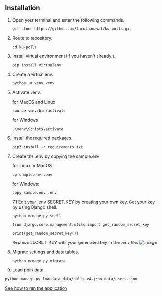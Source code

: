 ## Installation

1. Open your terminal and enter the following commands.
   ```
   git clone https://github.com/tarothanawat/ku-polls.git
   ```
2. Route to repository.
   ```
   cd ku-polls
   ```

3. Install virtual environment (If you haven't already.).
   ```
   pip install virtualenv
   ```
4. Create a virtual env.
   ```
   python -m venv venv
   ```
5. Activate venv.
   
   for MacOS and Linux
   ```
   source venv/bin/activate
   ```
   for Windows
   ```
   .\venv\Scripts\activate
   ```
6. Install the required packages.
   ```
   pip3 install -r requirements.txt
   ```
7. Create the .env by copying the sample.env

   for Linux or MacOS
   ```
   cp sample.env .env
   ```
   for Windows:
   ```
   copy sample.env .env
   ```
   7.1 Edit your .env SECRET_KEY by creating your own key.
   Get your key by using Django shell.
   ```
   python manage.py shell
   ```
   ```
   from django.core.management.utils import get_random_secret_key
   ```
   ```
   print(get_random_secret_key())
   ```
   Replace SECRET_KEY with your generated key in the .env file.
   ![image](https://github.com/user-attachments/assets/3058a042-155c-4c47-95f0-7b90b824fa55)

   
   
9. Migrate settings and data tables.
   ```
   python manage.py migrate
   ```
10. Load polls data.
   ```
   python manage.py loaddata data/polls-v4.json data/users.json
   ```
[See how to run the application](README.md#Running-the-Application)
